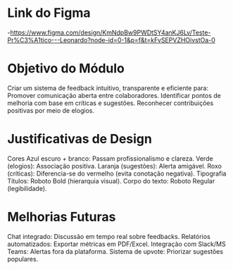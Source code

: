 # Link do Figma
-https://www.figma.com/design/KmNdpBw9PWDtSY4anKJ6Lv/Teste-Pr%C3%A1tico---Leonardo?node-id=0-1&p=f&t=kFvSEPVZHOivstOa-0

# Objetivo do Módulo
Criar um sistema de feedback intuitivo, transparente e eficiente para: Promover comunicação aberta entre colaboradores. 
Identificar pontos de melhoria com base em críticas e sugestões. 
Reconhecer contribuições positivas por meio de elogios. 

# Justificativas de Design 
Cores Azul escuro + branco: Passam profissionalismo e clareza. 
Verde (elogios): Associação positiva. 
Laranja (sugestões): Alerta amigável.
Roxo (críticas): Diferencia-se do vermelho (evita conotação negativa). 
Tipografia Títulos: Roboto Bold (hierarquia visual). 
Corpo do texto: Roboto Regular (legibilidade).

# Melhorias Futuras
Chat integrado: Discussão em tempo real sobre feedbacks. 
Relatórios automatizados: Exportar métricas em PDF/Excel.
Integração com Slack/MS Teams: Alertas fora da plataforma.
Sistema de upvote: Priorizar sugestões populares.
